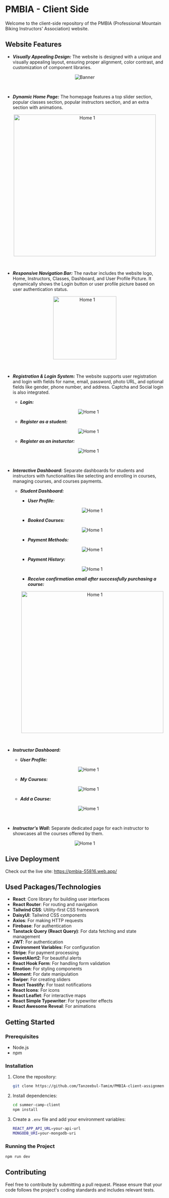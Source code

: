 # PMBIA - Client Side

Welcome to the client-side repository of the PMBIA (Professional Mountain Biking Instructors' Association) website.

## Website Features

- ***Visually Appealing Design:*** The website is designed with a unique and visually appealing layout, ensuring proper alignment, color contrast, and customization of component libraries.
<p align="center">
  <img src="public/visually-appealing-design-1.png" alt="Banner"/>
</p>

<br/>

- ***Dynamic Home Page:*** The homepage features a top slider section, popular classes section, popular instructors section, and an extra section with animations.
<p align="center">
   <img src="public/dynamic-home-page.png" width="450" alt="Home 1"/>
</p>

<br/>

- ***Responsive Navigation Bar:*** The navbar includes the website logo, Home, Instructors, Classes, Dashboard, and User Profile Picture. It dynamically shows the Login button or user profile picture based on user authentication status.
<p align="center">
   <img src="public/responsive.png" width="200" alt="Home 1"/>
</p>

<br/>

- ***Registration & Login System:*** The website supports user registration and login with fields for name, email, password, photo URL, and optional fields like gender, phone number, and address. Captcha and Social login is also integrated.
  - ***Login:***
  <p align="center">
     <img src="public/login.png" alt="Home 1"/>
  </p>

  - ***Register as a student:***
  <p align="center">
     <img src="public/registration-1.png"  alt="Home 1"/>
  </p>

  - ***Register as an insturctor:***
  <p align="center">
     <img src="public/registrations-2.png" alt="Home 1"/>
  </p>

<br/>

- ***Interactive Dashboard:*** Separate dashboards for students and instructors with functionalities like selecting and enrolling in courses, managing courses, and courses payments.
  - ***Student Dashboard:***

    - ***User  Profile:***
    <p align="center">
       <img src="public/dashboard-1.png" alt="Home 1"/>
    </p>

    - ***Booked Courses:***
    <p align="center">
       <img src="public/dashboard-2.png" alt="Home 1"/>
    </p>

    - ***Payment Methods:***
    <p align="center">
       <img src="public/dashboard-3.png" alt="Home 1"/>
    </p>

    - ***Payment History:***
    <p align="center">
       <img src="public/dashboard-4.png" alt="Home 1"/>
    </p>

    - ***Receive confirmation email after successfully purchasing a course:***
    <p align="center">
       <img src="public/screencapture-mail-google-mail-u-0-2024-05-24-04_01_42.png" width="450" alt="Home 1"/>
    </p>

<br/>

- ***Instructor Dashboard:***

    - ***User  Profile:***
    <p align="center">
       <img src="public/dashboard-5.png" alt="Home 1"/>
    </p>

    - ***My Courses:***
    <p align="center">
       <img src="public/dashboard-7.png" alt="Home 1"/>
    </p>

    - ***Add a Course:***
    <p align="center">
       <img src="public/dashboard-6.png" alt="Home 1"/>
    </p>

<br/>

- ***Instructor's Wall:*** Separate dedicated page for each instructor to showcases all the courses offered by them.
<p align="center">
  <img src="public/instructor-wall.png" alt="Home 1"/>
</p>

## Live Deployment

Check out the live site: https://pmbia-55816.web.app/

## Used Packages/Technologies

- **React**: Core library for building user interfaces
- **React Router**: For routing and navigation
- **Tailwind CSS**: Utility-first CSS framework
- **DaisyUI**: Tailwind CSS components
- **Axios**: For making HTTP requests
- **Firebase**: For authentication
- **Tanstack Query (React Query)**: For data fetching and state management
- **JWT**: For authentication
- **Environment Variables**: For configuration
- **Stripe**: For payment processing
- **SweetAlert2**: For beautiful alerts
- **React Hook Form**: For handling form validation
- **Emotion**: For styling components
- **Moment**: For date manipulation
- **Swiper**: For creating sliders
- **React Toastify**: For toast notifications
- **React Icons**: For icons
- **React Leaflet**: For interactive maps
- **React Simple Typewriter**: For typewriter effects
- **React Awesome Reveal**: For animations

## Getting Started

### Prerequisites

- Node.js
- npm

### Installation

1. Clone the repository:
   ```sh
   git clone https://github.com/Tanzeebul-Tamim/PMBIA-client-assignment-12
   ```
2. Install dependencies:
   ```sh
   cd summer-camp-client
   npm install
   ```
3. Create a `.env` file and add your environment variables:
   ```sh
   REACT_APP_API_URL=your-api-url
   MONGODB_URI=your-mongodb-uri
   ```

### Running the Project

```sh
npm run dev
```

## Contributing

Feel free to contribute by submitting a pull request. Please ensure that your code follows the project's coding standards and includes relevant tests.
